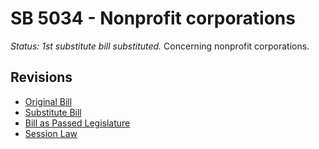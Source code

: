 # SB 5034 - Nonprofit corporations
*Status: 1st substitute bill substituted.*
Concerning nonprofit corporations.

## Revisions
* [Original Bill](1/)
* [Substitute Bill](S/)
* [Bill as Passed Legislature](S.PL/)
* [Session Law](S.SL/)